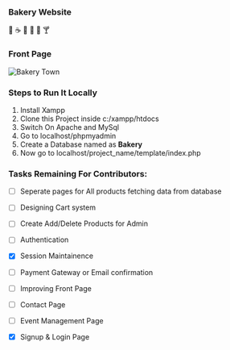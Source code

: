 ### Bakery Website

:cake: :coffee: :pizza: :birthday: :hamburger: :cocktail:

### Front Page
![Bakery Town](https://yatharth1706.github.io/assets/bakerywebsite.PNG "Front page")


### Steps to Run It Locally

1. Install Xampp
2. Clone this Project inside c:/xampp/htdocs 
3. Switch On Apache and MySql
4. Go to localhost/phpmyadmin
5. Create a Database named as **Bakery**
6. Now go to localhost/project_name/template/index.php

### Tasks Remaining For Contributors:

- [ ] Seperate pages for All products fetching data from database
- [ ] Designing Cart system
- [ ] Create Add/Delete Products for Admin
- [ ] Authentication
- [x] Session Maintainence
- [ ] Payment Gateway or Email confirmation
- [ ] Improving Front Page
- [ ] Contact Page
- [ ] Event Management Page
- [x] Signup & Login Page

